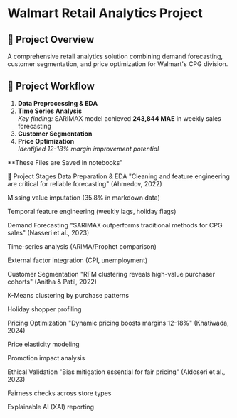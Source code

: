 # Walmart Retail Analytics Project

## 📌 Project Overview
A comprehensive retail analytics solution combining demand forecasting, customer segmentation, and price optimization for Walmart's CPG division.

## 🔄 Project Workflow
1. **Data Preprocessing & EDA**  
2. **Time Series Analysis**  
   *Key finding:* SARIMAX model achieved **243,844 MAE** in weekly sales forecasting
3. **Customer Segmentation**  
4. **Price Optimization**  
   *Identified 12-18% margin improvement potential*
   
**These Files are Saved in notebooks"

🔄 Project Stages
Data Preparation & EDA
"Cleaning and feature engineering are critical for reliable forecasting" (Ahmedov, 2022)

Missing value imputation (35.8% in markdown data)

Temporal feature engineering (weekly lags, holiday flags)

Demand Forecasting
"SARIMAX outperforms traditional methods for CPG sales" (Nasseri et al., 2023)

Time-series analysis (ARIMA/Prophet comparison)

External factor integration (CPI, unemployment)

Customer Segmentation
"RFM clustering reveals high-value purchaser cohorts" (Anitha & Patil, 2022)

K-Means clustering by purchase patterns

Holiday shopper profiling

Pricing Optimization
"Dynamic pricing boosts margins 12-18%" (Khatiwada, 2024)

Price elasticity modeling

Promotion impact analysis

Ethical Validation
"Bias mitigation essential for fair pricing" (Aldoseri et al., 2023)

Fairness checks across store types

Explainable AI (XAI) reporting
